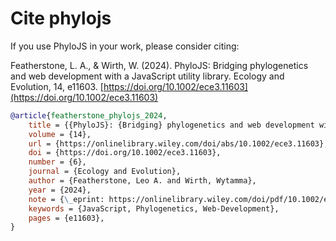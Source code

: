 # Cite phylojs

If you use PhyloJS in your work, please consider citing:

Featherstone, L. A., & Wirth, W. (2024). PhyloJS: Bridging phylogenetics and web development with a JavaScript utility library. Ecology and Evolution, 14, e11603. [https://doi.org/10.1002/ece3.11603](https://doi.org/10.1002/ece3.11603)


```bibtex
@article{featherstone_phylojs_2024,
	title = {{PhyloJS}: {Bridging} phylogenetics and web development with a {JavaScript} utility library},
	volume = {14},
	url = {https://onlinelibrary.wiley.com/doi/abs/10.1002/ece3.11603},
	doi = {https://doi.org/10.1002/ece3.11603},
	number = {6},
	journal = {Ecology and Evolution},
	author = {Featherstone, Leo A. and Wirth, Wytamma},
	year = {2024},
	note = {\_eprint: https://onlinelibrary.wiley.com/doi/pdf/10.1002/ece3.11603},
	keywords = {JavaScript, Phylogenetics, Web-Development},
	pages = {e11603},
}
```